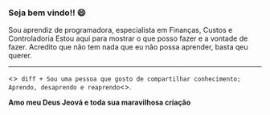 ### Seja bem vindo!! 😄

Sou aprendiz de programadora, especialista em Finanças, Custos e Controladoria
Estou aqui para mostrar o que posso fazer e a vontade de fazer.
Acredito que não tem nada que eu não possa aprender, basta qeu querer.
____
<>``` diff + Sou uma pessoa que gosto de compartilhar conhecimento;
Aprendo, desaprendo e reaprendo```<>.

**Amo meu Deus Jeová e toda sua maravilhosa criação**



<!--
**NadyLuna/NadyLuna** is a ✨ _special_ ✨ repository because its `README.md` (this file) appears on your GitHub profile.

Here are some ideas to get you started:

- 🔭 I’m currently working on ...
- 🌱 I’m currently learning ...
- 👯 I’m looking to collaborate on ...
- 🤔 I’m looking for help with ...
- 💬 Ask me about ...
- 📫 How to reach me: ...
- 😄 Pronouns: ...
- ⚡ Fun fact: ...
-->
